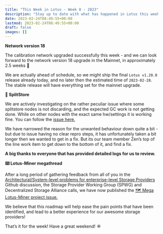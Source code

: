 ```yaml
---
title: "This Week in Lotus - Week 8 - 2023"
description: "Stay up to date with what has happened in Lotus this week"
date: 2023-02-24T08:49:55+00:00
lastmod: 2023-02-24T08:49:55+00:00
draft: false
images: []
---
```


**Network version 18**

The calibration network upgraded successfully this week - and we can look forward to the network version 18 upgrade in the Mainnet, in approximately 2.5 weeks :rocket:

We are actually ahead of schedule, so we might ship the final `Lotus v1.20.0` release already today, and no later then the estimated time of `2023-02-28`. The stable release will have everything set for the mainnet upgrade.

**:mag_right: SplitStore**

We are actively investigating on the rather peculiar issue where some splitstore nodes is not discarding, and the expected GC work is not getting done. While on other nodes with the exact same hw/settings it is working fine. You can follow the [issue here.](https://github.com/filecoin-project/lotus/issues/9840#issuecomment-1428484861)

We have narrowed the reason for the unwanted behaviour down quite a bit - but due to issue having no clear repro steps, it has unfortunately taken a bit longer then we wanted to get in a fix. But its our team member Zen’s top of the line work item to get down to the bottom of it, and find a fix.

**A big thanks to everyone that has provided detailed logs for us to review.**

**:keyboard: Lotus-Miner megathread**

After a long period of gathering feedback from all of you in the [Architectural/System-level problems for enterprise-level Storage Providers](https://github.com/filecoin-project/lotus/discussions/9686) Github discussion, the Storage Provider Working Group (SPWG) and Decentralized Storage Alliance calls, we have now published the [🗺 Mega Lotus-Miner project issue.](https://github.com/filecoin-project/lotus/issues/10340)

We believe that this roadmap will help ease the pain points that have been identified, and lead to a better experience for our awesome storage providers!

That’s it for the week! Have a great weekend! :sunny: